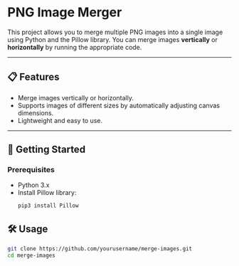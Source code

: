 # PNG Image Merger

This project allows you to merge multiple PNG images into a single image using Python and the Pillow library. You can merge images **vertically** or **horizontally** by running the appropriate code.

---

## 📋 Features
- Merge images vertically or horizontally.
- Supports images of different sizes by automatically adjusting canvas dimensions.
- Lightweight and easy to use.

---

## 🚀 Getting Started

### Prerequisites
- Python 3.x  
- Install Pillow library:
  ```bash
  pip3 install Pillow

## 🛠 Usage
```bash
git clone https://github.com/yourusername/merge-images.git
cd merge-images

